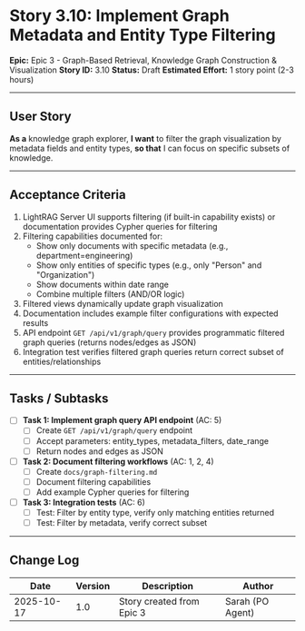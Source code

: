 # Story 3.10: Implement Graph Metadata and Entity Type Filtering

**Epic:** Epic 3 - Graph-Based Retrieval, Knowledge Graph Construction & Visualization
**Story ID:** 3.10
**Status:** Draft
**Estimated Effort:** 1 story point (2-3 hours)

---

## User Story

**As a** knowledge graph explorer,
**I want** to filter the graph visualization by metadata fields and entity types,
**so that** I can focus on specific subsets of knowledge.

---

## Acceptance Criteria

1. LightRAG Server UI supports filtering (if built-in capability exists) or documentation provides Cypher queries for filtering
2. Filtering capabilities documented for:
   - Show only documents with specific metadata (e.g., department=engineering)
   - Show only entities of specific types (e.g., only "Person" and "Organization")
   - Show documents within date range
   - Combine multiple filters (AND/OR logic)
3. Filtered views dynamically update graph visualization
4. Documentation includes example filter configurations with expected results
5. API endpoint `GET /api/v1/graph/query` provides programmatic filtered graph queries (returns nodes/edges as JSON)
6. Integration test verifies filtered graph queries return correct subset of entities/relationships

---

## Tasks / Subtasks

- [ ] **Task 1: Implement graph query API endpoint** (AC: 5)
  - [ ] Create `GET /api/v1/graph/query` endpoint
  - [ ] Accept parameters: entity_types, metadata_filters, date_range
  - [ ] Return nodes and edges as JSON

- [ ] **Task 2: Document filtering workflows** (AC: 1, 2, 4)
  - [ ] Create `docs/graph-filtering.md`
  - [ ] Document filtering capabilities
  - [ ] Add example Cypher queries for filtering

- [ ] **Task 3: Integration tests** (AC: 6)
  - [ ] Test: Filter by entity type, verify only matching entities returned
  - [ ] Test: Filter by metadata, verify correct subset

---

## Change Log

| Date | Version | Description | Author |
|------|---------|-------------|--------|
| 2025-10-17 | 1.0 | Story created from Epic 3 | Sarah (PO Agent) |
